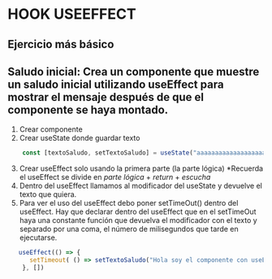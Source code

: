 # HOOK USEEFFECT
## Ejercicio más básico
## Saludo inicial: Crea un componente que muestre un saludo inicial utilizando useEffect para mostrar el mensaje después de que el componente se haya montado.

1. Crear componente
2. Crear useState donde guardar texto 
```javascript
    const [textoSaludo, setTextoSaludo] = useState("aaaaaaaaaaaaaaaaaaaaaaa")
```
3. Crear useEffect solo usando la primera parte (la parte lógica)
*Recuerda el useEffect se divide en *parte lógica* + *return* + *escucha*
4. Dentro del useEffect llamamos al modificador del useState y devuelve el texto que quiera. 
5. Para ver el uso del useEffect debo poner setTimeOut() dentro del useEffect. 
Hay que declarar dentro del useEffect que en el setTimeOut haya una constante función que devuelva el modificador con el texto y separado por una coma, el número de milisegundos que tarde en ejecutarse.
```javascript
   useEffect(() => {
      setTimeout( () => setTextoSaludo("Hola soy el componente con useEffect"), 3000)
    }, [])
```
